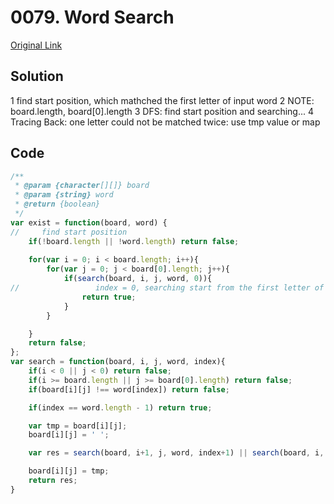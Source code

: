 
# 0079. Word Search

[Original Link](https://leetcode.com/problems/word-search/)

## Solution
1 find start position, which mathched the first letter of input word
2 NOTE: board.length, board[0].length
3 DFS: find start position and searching...
4 Tracing Back: one letter could not be matched twice: use tmp value or map



## Code
```javascript
/**
 * @param {character[][]} board
 * @param {string} word
 * @return {boolean}
 */
var exist = function(board, word) {
//     find start position
    if(!board.length || !word.length) return false;
    
    for(var i = 0; i < board.length; i++){
        for(var j = 0; j < board[0].length; j++){
            if(search(board, i, j, word, 0)){
//                 index = 0, searching start from the first letter of word
                return true;
            }
        }

    }  
    return false;
};
var search = function(board, i, j, word, index){
    if(i < 0 || j < 0) return false;
    if(i >= board.length || j >= board[0].length) return false;
    if(board[i][j] !== word[index]) return false;

    if(index == word.length - 1) return true;

    var tmp = board[i][j];
    board[i][j] = ' ';

    var res = search(board, i+1, j, word, index+1) || search(board, i, j+1, word, index+1) || search(board, i-1, j, word, index+1) || search(board, i, j-1, word, index+1);

    board[i][j] = tmp;
    return res;
}
```